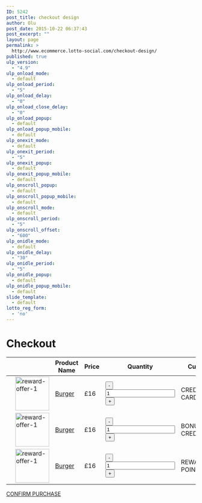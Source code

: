 ```yaml
---
ID: 5242
post_title: checkout design
author: Olu
post_date: 2015-10-22 06:37:43
post_excerpt: ""
layout: page
permalink: >
  http://www.ecommerce.lotto-social.com/checkout-design/
published: true
ulp_version:
  - "4.9"
ulp_onload_mode:
  - default
ulp_onload_period:
  - "5"
ulp_onload_delay:
  - "0"
ulp_onload_close_delay:
  - "0"
ulp_onload_popup:
  - default
ulp_onload_popup_mobile:
  - default
ulp_onexit_mode:
  - default
ulp_onexit_period:
  - "5"
ulp_onexit_popup:
  - default
ulp_onexit_popup_mobile:
  - default
ulp_onscroll_popup:
  - default
ulp_onscroll_popup_mobile:
  - default
ulp_onscroll_mode:
  - default
ulp_onscroll_period:
  - "5"
ulp_onscroll_offset:
  - "600"
ulp_onidle_mode:
  - default
ulp_onidle_delay:
  - "30"
ulp_onidle_period:
  - "5"
ulp_onidle_popup:
  - default
ulp_onidle_popup_mobile:
  - default
slide_template:
  - default
lotto_reg_form:
  - 'no'
---
```

<div class="woocommerce mtb40" id="yith-wcwl-form">
<h1>Checkout</h1>
  <table class="shop_table cart wishlist_table" cellspacing="0">
    <thead>
      <tr>
        <th class="product-remove"></th>
        <th class="product-thumbnail"></th>
        <th class="product-name-price"> <span class="nobr">Product Name</span> </th>
        <th class="product-price"> <span class="nobr"> Price </span> </th>
        <th class="product-quantity">Quantity</th>
        <th class="product-stock-stauts"> <span class="nobr"> Currency </span> </th>
      </tr>
    </thead>
    <tbody>
      <tr>
        <td class="product-remove"><div> <a href="/wishlist/?remove_from_wishlist=1669" class="remove remove_from_wishlist" title="Remove this product"><span class="remove fa fa-times"></span></a> </div></td>
        <td class="product-thumbnail"><a href="http://www.ecommerce.lotto-social.com/product/burger/"> <img width="90" height="90" src="http://www.ecommerce.lotto-social.com/wp-content/uploads/reward-offer-11-90x90.jpg" class="attachment-shop_thumbnail wp-post-image" alt="reward-offer-1"> </a></td>
        <td class="product-name-price"><a href="http://www.ecommerce.lotto-social.com/product/burger/">Burger</a></td>
        <td class="product-price"><span class="amount">£16</span></td>
        <td class="product-quantity"><div class="quantity buttons_added">
            <input type="button" value="-" class="minus">
            <input type="number" step="1" title="Qty" value="1" class="input-text qty text" size="4">
            <input type="button" value="+" class="plus">
          </div></td>
        <td class="product-stock-status"><span class="greencolor">CREDIT/DEBIT CARD</span></td>
      </tr>
      <tr>
        <td class="product-remove"><div> <a href="/wishlist/?remove_from_wishlist=1669" class="remove remove_from_wishlist" title="Remove this product"><span class="remove fa fa-times"></span></a> </div></td>
        <td class="product-thumbnail"><a href="http://www.ecommerce.lotto-social.com/product/burger/"> <img width="90" height="90" src="http://www.ecommerce.lotto-social.com/wp-content/uploads/reward-offer-11-90x90.jpg" class="attachment-shop_thumbnail wp-post-image" alt="reward-offer-1"> </a></td>
        <td class="product-name-price"><a href="http://www.ecommerce.lotto-social.com/product/burger/">Burger</a></td>
        <td class="product-price"><span class="amount">£16</span></td>
        <td class="product-quantity"><div class="quantity buttons_added">
            <input type="button" value="-" class="minus">
            <input type="number" step="1" title="Qty" value="1" class="input-text qty text" size="4">
            <input type="button" value="+" class="plus">
          </div></td>
        <td class="product-stock-status"><span class="lcolor2">BONUS CREDIT</span></td>
      </tr>
      <tr>
        <td class="product-remove"><div> <a href="/wishlist/?remove_from_wishlist=1669" class="remove remove_from_wishlist" title="Remove this product"><span class="remove fa fa-times"></span></a> </div></td>
        <td class="product-thumbnail"><a href="http://www.ecommerce.lotto-social.com/product/burger/"> <img width="90" height="90" src="http://www.ecommerce.lotto-social.com/wp-content/uploads/reward-offer-11-90x90.jpg" class="attachment-shop_thumbnail wp-post-image" alt="reward-offer-1"> </a></td>
        <td class="product-name-price"><a href="http://www.ecommerce.lotto-social.com/product/burger/">Burger</a></td>
        <td class="product-price"><span class="amount">£16</span></td>
        <td class="product-quantity"><div class="quantity buttons_added">
            <input type="button" value="-" class="minus">
            <input type="number" step="1" title="Qty" value="1" class="input-text qty text" size="4">
            <input type="button" value="+" class="plus">
          </div></td>
        <td class="product-stock-status"><span class="ecolor">REWARDS POINTS</span></td>
      </tr>
    </tbody>
  </table>
  <div class="col-sm-4 col-sm-offset-8"> <a href="#" class="add_to_cart_button btn btn-alternative product_type_simple">CONFIRM PURCHASE</a> </div>
</div>
